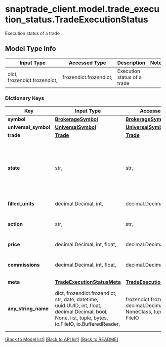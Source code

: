 # snaptrade_client.model.trade_execution_status.TradeExecutionStatus

Execution status of a trade

## Model Type Info
Input Type | Accessed Type | Description | Notes
------------ | ------------- | ------------- | -------------
dict, frozendict.frozendict,  | frozendict.frozendict,  | Execution status of a trade | 

### Dictionary Keys
Key | Input Type | Accessed Type | Description | Notes
------------ | ------------- | ------------- | ------------- | -------------
**symbol** | [**BrokerageSymbol**](BrokerageSymbol.md) | [**BrokerageSymbol**](BrokerageSymbol.md) |  | [optional] 
**universal_symbol** | [**UniversalSymbol**](UniversalSymbol.md) | [**UniversalSymbol**](UniversalSymbol.md) |  | [optional] 
**trade** | [**Trade**](Trade.md) | [**Trade**](Trade.md) |  | [optional] 
**state** | str,  | str,  | Execution state of a trade | [optional] must be one of ["Executed", "Canceled", "Rejected", "Failed", "Not Executed", ] 
**filled_units** | decimal.Decimal, int,  | decimal.Decimal,  | Number of filled units | [optional] 
**action** | str,  | str,  | Action of executed trade | [optional] must be one of ["BUY", "SELL", ] 
**price** | decimal.Decimal, int, float,  | decimal.Decimal,  | Price of execution | [optional] 
**commissions** | decimal.Decimal, int, float,  | decimal.Decimal,  | Fees paid from executing trade | [optional] 
**meta** | [**TradeExecutionStatusMeta**](TradeExecutionStatusMeta.md) | [**TradeExecutionStatusMeta**](TradeExecutionStatusMeta.md) |  | [optional] 
**any_string_name** | dict, frozendict.frozendict, str, date, datetime, uuid.UUID, int, float, decimal.Decimal, bool, None, list, tuple, bytes, io.FileIO, io.BufferedReader,  | frozendict.frozendict, str, decimal.Decimal, BoolClass, NoneClass, tuple, bytes, FileIO | any string name can be used but the value must be the correct type | [optional]

[[Back to Model list]](../../README.md#documentation-for-models) [[Back to API list]](../../README.md#documentation-for-api-endpoints) [[Back to README]](../../README.md)

